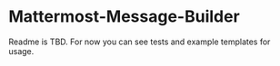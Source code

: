# Mattermost-Message-Builder
Readme is TBD. For now you can see tests and example templates for usage.